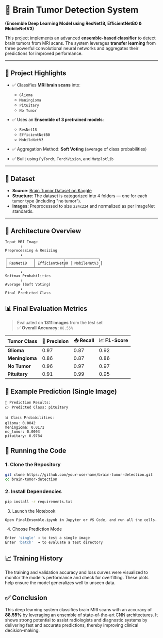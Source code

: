 # 🧠 Brain Tumor Detection System  
**(Ensemble Deep Learning Model using ResNet18, EfficientNetB0 & MobileNetV3)**

This project implements an advanced **ensemble-based classifier** to detect brain tumors from MRI scans. The system leverages **transfer learning** from three powerful convolutional neural networks and aggregates their predictions for improved performance.

---

## 🧾 Project Highlights

- ✅ Classifies **MRI brain scans** into:
  - `Glioma`
  - `Meningioma`
  - `Pituitary`
  - `No Tumor`

- ✅ Uses an **Ensemble of 3 pretrained models**:
  - `ResNet18`
  - `EfficientNetB0`
  - `MobileNetV3`

- ✅ Aggregation Method: **Soft Voting** (average of class probabilities)

- ✅ Built using `PyTorch`, `TorchVision`, and `Matplotlib`

---

## 📁 Dataset

- **Source**: [Brain Tumor Dataset on Kaggle](https://www.kaggle.com/datasets/mohammadhossein77/brain-tumors-dataset)  
- **Structure**: The dataset is categorized into 4 folders — one for each tumor type (including "no tumor").  
- **Images**: Preprocessed to size `224x224` and normalized as per ImageNet standards.

---

## 🧠 Architecture Overview

```text
Input MRI Image
       ↓
Preprocessing & Resizing
       ↓
┌────────────┬─────────────┬───────────────┐
│ ResNet18   │ EfficientNetB0 │ MobileNetV3 │
└────────────┴─────────────┴───────────────┘
       ↓
Softmax Probabilities
       ↓
Average (Soft Voting)
       ↓
Final Predicted Class
```
## 📊 Final Evaluation Metrics

> Evaluated on **1311 images** from the test set  
> ✅ **Overall Accuracy**: `88.55%`

| Tumor Class   | 🎯 Precision | 📥 Recall | 📈 F1-Score |
|---------------|-------------|-----------|-------------|
| **Glioma**     | 0.97        | 0.87      | 0.92        |
| **Meningioma** | 0.86        | 0.87      | 0.86        |
| **No Tumor**   | 0.96        | 0.97      | 0.97        |
| **Pituitary**  | 0.91        | 0.99      | 0.95        |

## 🧪 Example Prediction (Single Image)

```text
🧠 Prediction Results:
👉 Predicted Class: pituitary

📊 Class Probabilities:
glioma: 0.0042  
meningioma: 0.0171  
no_tumor: 0.0003  
pituitary: 0.9784
```
## 🚀 Running the Code

### 1. Clone the Repository

```bash
git clone https://github.com/your-username/brain-tumor-detection.git
cd brain-tumor-detection
```
### 2. Install Dependencies

```bash
pip install -r requirements.txt

```
3. Launch the Notebook

```bash
Open FinalEnsemble.ipynb in Jupyter or VS Code, and run all the cells.
```
4. Choose Prediction Mode

```bash
Enter 'single' → to test a single image
Enter 'batch'  → to evaluate a test directory

```

## 📈 Training History
The training and validation accuracy and loss curves were visualized to monitor the model's performance and check for overfitting. These plots help ensure the model generalizes well to unseen data.

## ✅ Conclusion
This deep learning system classifies brain MRI scans with an accuracy of **88.55%** by leveraging an ensemble of state-of-the-art CNN architectures. It shows strong potential to assist radiologists and diagnostic systems by delivering fast and accurate predictions, thereby improving clinical decision-making.

